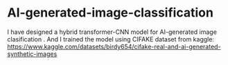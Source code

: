 # AI-generated-image-classification

I have designed a hybrid transformer-CNN model for AI-generated image clasification .
And I trained the model using CIFAKE dataset from kaggle: https://www.kaggle.com/datasets/birdy654/cifake-real-and-ai-generated-synthetic-images
